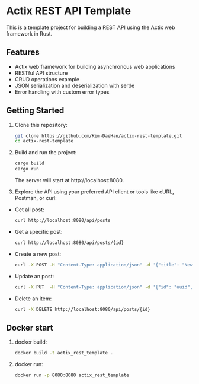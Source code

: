 # Actix REST API Template

This is a template project for building a REST API using the Actix web framework in Rust.

## Features

- Actix web framework for building asynchronous web applications
- RESTful API structure
- CRUD operations example
- JSON serialization and deserialization with serde
- Error handling with custom error types

## Getting Started

1. Clone this repository:

   ```bash
   git clone https://github.com/Kim-DaeHan/actix-rest-template.git
   cd actix-rest-template
   ```

2. Build and run the project:

   ```bash
   cargo build
   cargo run
   ```

   The server will start at http://localhost:8080.

3. Explore the API using your preferred API client or tools like cURL, Postman, or curl:

- Get all post:

  ```bash
  curl http://localhost:8080/api/posts
  ```

- Get a specific post:

  ```bash
  curl http://localhost:8080/api/posts/{id}
  ```

- Create a new post:

  ```bash
  curl -X POST -H "Content-Type: application/json" -d '{"title": "New Post", "body": "Post Body", "published": true}' http://localhost:8080/api/posts
  ```

- Update an post:

  ```bash
  curl -X PUT  -H "Content-Type: application/json" -d '{"id": "uuid", "title": "Update Post", "body": "Update Body", "published": true}' http://localhost:8080/api/posts
  ```

- Delete an item:

  ```bash
  curl -X DELETE http://localhost:8080/api/posts/{id}
  ```

## Docker start

1. docker build:

   ```bash
   docker build -t actix_rest_template .
   ```

2. docker run:

   ```bash
   docker run -p 8080:8080 actix_rest_template
   ```
